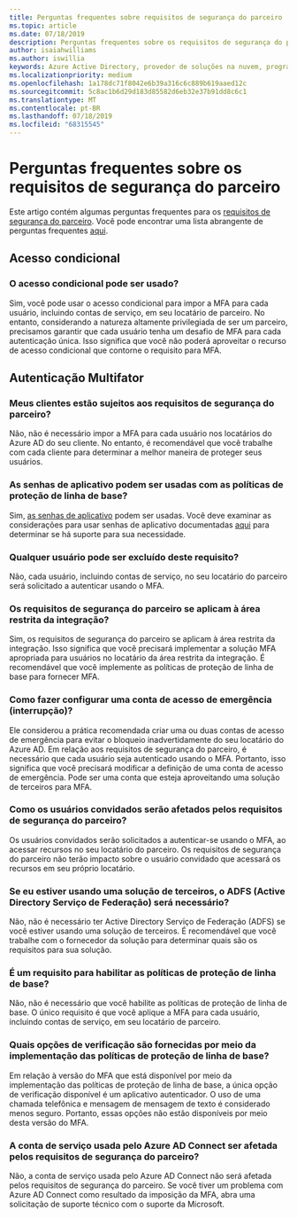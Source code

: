 ```yaml
---
title: Perguntas frequentes sobre requisitos de segurança do parceiro | Centro de parceiros
ms.topic: article
ms.date: 07/18/2019
description: Perguntas frequentes sobre os requisitos de segurança do parceiro
author: isaiahwilliams
ms.author: iswillia
keywords: Azure Active Directory, provedor de soluções na nuvem, programa de provedor de soluções na nuvem, CSP, fornecedor do painel de controle, CPV, autenticação multifator, MFA, modelo de aplicativo seguro, modelo de aplicativo seguro, segurança
ms.localizationpriority: medium
ms.openlocfilehash: 1a178dc71f8042e6b39a316c6c889b619aaed12c
ms.sourcegitcommit: 5c8ac1b6d29d183d85582d6eb32e37b91dd8c6c1
ms.translationtype: MT
ms.contentlocale: pt-BR
ms.lasthandoff: 07/18/2019
ms.locfileid: "68315545"
---
```

# <a name="frequently-asked-questions-about-the-partner-security-requirements"></a>Perguntas frequentes sobre os requisitos de segurança do parceiro

Este artigo contém algumas perguntas frequentes para os [requisitos de segurança do parceiro](partner-security-requirements.md). Você pode encontrar uma lista abrangente de perguntas frequentes [aqui](http://assetsprod.microsoft.com/security-requirements-faq.pdf).

## <a name="conditional-access"></a>Acesso condicional

### <a name="can-conditional-access-be-used"></a>O acesso condicional pode ser usado?

Sim, você pode usar o acesso condicional para impor a MFA para cada usuário, incluindo contas de serviço, em seu locatário de parceiro. No entanto, considerando a natureza altamente privilegiada de ser um parceiro, precisamos garantir que cada usuário tenha um desafio de MFA para cada autenticação única. Isso significa que você não poderá aproveitar o recurso de acesso condicional que contorne o requisito para MFA.

## <a name="multi-factor-authentication"></a>Autenticação Multifator

### <a name="are-my-customers-subject-to-the-partner-security-requirements"></a>Meus clientes estão sujeitos aos requisitos de segurança do parceiro?

Não, não é necessário impor a MFA para cada usuário nos locatários do Azure AD do seu cliente. No entanto, é recomendável que você trabalhe com cada cliente para determinar a melhor maneira de proteger seus usuários.

### <a name="can-app-passwords-be-used-with-the-baseline-protection-policies"></a>As senhas de aplicativo podem ser usadas com as políticas de proteção de linha de base?

Sim, [as senhas de aplicativo](https://docs.microsoft.com/azure/active-directory/authentication/howto-mfa-mfasettings#app-passwords) podem ser usadas. Você deve examinar as considerações para usar senhas de aplicativo documentadas [aqui](https://docs.microsoft.com/azure/active-directory/authentication/howto-mfa-mfasettings#considerations-about-app-passwords) para determinar se há suporte para sua necessidade.

### <a name="can-any-user-be-excluded-from-this-requirement"></a>Qualquer usuário pode ser excluído deste requisito? 

Não, cada usuário, incluindo contas de serviço, no seu locatário do parceiro será solicitado a autenticar usando o MFA.

### <a name="do-the-partner-security-requirements-apply-to-the-integration-sandbox"></a>Os requisitos de segurança do parceiro se aplicam à área restrita da integração?

Sim, os requisitos de segurança do parceiro se aplicam à área restrita da integração. Isso significa que você precisará implementar a solução MFA apropriada para usuários no locatário da área restrita da integração. É recomendável que você implemente as políticas de proteção de linha de base para fornecer MFA.

### <a name="how-do-i-configure-an-emergency-access-break-glass-account"></a>Como fazer configurar uma conta de acesso de emergência (interrupção)?

Ele considerou a prática recomendada criar uma ou duas contas de acesso de emergência para evitar o bloqueio inadvertidamente do seu locatário do Azure AD. Em relação aos requisitos de segurança do parceiro, é necessário que cada usuário seja autenticado usando o MFA. Portanto, isso significa que você precisará modificar a definição de uma conta de acesso de emergência. Pode ser uma conta que esteja aproveitando uma solução de terceiros para MFA.

### <a name="how-will-guest-users-be-impacted-by-the-partner-security-requirements"></a>Como os usuários convidados serão afetados pelos requisitos de segurança do parceiro?

Os usuários convidados serão solicitados a autenticar-se usando o MFA, ao acessar recursos no seu locatário do parceiro. Os requisitos de segurança do parceiro não terão impacto sobre o usuário convidado que acessará os recursos em seu próprio locatário.

### <a name="if-i-am-using-a-third-party-solution-is-active-directory-federation-service-adfs-required"></a>Se eu estiver usando uma solução de terceiros, o ADFS (Active Directory Serviço de Federação) será necessário? 

Não, não é necessário ter Active Directory Serviço de Federação (ADFS) se você estiver usando uma solução de terceiros. É recomendável que você trabalhe com o fornecedor da solução para determinar quais são os requisitos para sua solução.

### <a name="is-it-a-requirement-to-enable-the-baseline-protection-policies"></a>É um requisito para habilitar as políticas de proteção de linha de base?

Não, não é necessário que você habilite as políticas de proteção de linha de base. O único requisito é que você aplique a MFA para cada usuário, incluindo contas de serviço, em seu locatário de parceiro.

### <a name="what-verification-options-are-provided-through-the-implementation-of-the-baseline-protection-policies"></a>Quais opções de verificação são fornecidas por meio da implementação das políticas de proteção de linha de base? 

Em relação à versão do MFA que está disponível por meio da implementação das políticas de proteção de linha de base, a única opção de verificação disponível é um aplicativo autenticador. O uso de uma chamada telefônica e mensagem de mensagem de texto é considerado menos seguro. Portanto, essas opções não estão disponíveis por meio desta versão do MFA.

### <a name="will-the-service-account-used-by-azure-ad-connect-be-impacted-by-the-partner-security-requirements"></a>A conta de serviço usada pelo Azure AD Connect ser afetada pelos requisitos de segurança do parceiro?

Não, a conta de serviço usada pelo Azure AD Connect não será afetada pelos requisitos de segurança do parceiro. Se você tiver um problema com Azure AD Connect como resultado da imposição da MFA, abra uma solicitação de suporte técnico com o suporte da Microsoft.
